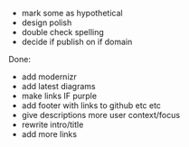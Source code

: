 * mark some as hypothetical
 * design polish
 * double check spelling
 * decide if publish on if domain


 Done:
 * add modernizr
 * add latest diagrams
 * make links IF purple
 * add footer with links to github etc etc
 * give descriptions more user context/focus
 * rewrite intro/title
  * add more links